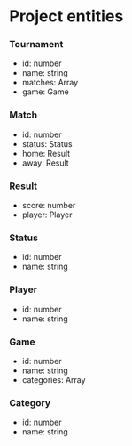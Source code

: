 Project entities
====================

### Tournament
- id: number
- name: string
- matches: Array<Match>
- game: Game

### Match
- id: number
- status: Status
- home: Result
- away: Result

### Result
- score: number
- player: Player

### Status
- id: number
- name: string

### Player
- id: number
- name: string

### Game
- id: number
- name: string
- categories: Array<Category>

### Category
- id: number
- name: string
